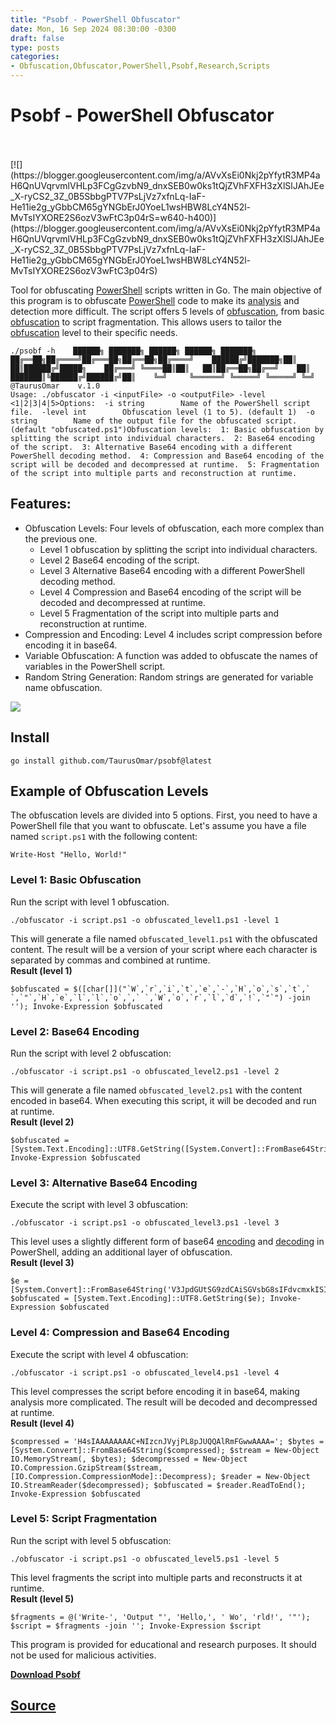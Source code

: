 ```yaml
---
title: "Psobf - PowerShell Obfuscator"
date: Mon, 16 Sep 2024 08:30:00 -0300
draft: false
type: posts
categories: 
- Obfuscation,Obfuscator,PowerShell,Psobf,Research,Scripts
---
```

# Psobf - PowerShell Obfuscator

<br/>

<br/>
[![](https://blogger.googleusercontent.com/img/a/AVvXsEi0Nkj2pYfytR3MP4aH6QnUVqrvmlVHLp3FCgGzvbN9_dnxSEB0w0ks1tQjZVhFXFH3zXlSlJAhJEe_X-ryCS2_3Z_0B5SbbgPTV7PsLjVz7xfnLq-IaF-He11ie2g_yGbbCM65gYNGbErJ0YoeL1wsHBW8LcY4N52l-MvTsIYXORE2S6ozV3wFtC3p04rS=w640-h400)](https://blogger.googleusercontent.com/img/a/AVvXsEi0Nkj2pYfytR3MP4aH6QnUVqrvmlVHLp3FCgGzvbN9_dnxSEB0w0ks1tQjZVhFXFH3zXlSlJAhJEe_X-ryCS2_3Z_0B5SbbgPTV7PsLjVz7xfnLq-IaF-He11ie2g_yGbbCM65gYNGbErJ0YoeL1wsHBW8LcY4N52l-MvTsIYXORE2S6ozV3wFtC3p04rS)

  

Tool for obfuscating [PowerShell](https://www.kitploit.com/search/label/PowerShell "PowerShell") scripts written in Go. The main objective of this program is to obfuscate [PowerShell](https://www.kitploit.com/search/label/PowerShell "PowerShell") code to make its [analysis](https://www.kitploit.com/search/label/Analysis "analysis") and detection more difficult. The script offers 5 levels of [obfuscation](https://www.kitploit.com/search/label/Obfuscation "obfuscation"), from basic [obfuscation](https://www.kitploit.com/search/label/Obfuscation "obfuscation") to script fragmentation. This allows users to tailor the [obfuscation](https://www.kitploit.com/search/label/Obfuscation "obfuscation") level to their specific needs.

  

```
./psobf -h    ██████╗ ███████╗ ██████╗ ██████╗ ███████╗    ██╔══██╗██╔════╝██╔═══██╗██╔══██╗██╔════╝    ██████╔╝███████╗██║   ██║██████╔╝█████╗    ██╔═══╝ ╚════██║██║   ██║██╔══██╗██╔══╝    ██║     ███████║╚██████╔╝██████╔╝██║    ╚═╝     ╚══════╝ ╚═════╝ ╚═════╝ ╚═╝    @TaurusOmar    v.1.0                                               Usage: ./obfuscator -i <inputFile> -o <outputFile> -level <1|2|3|4|5>Options:  -i string        Name of the PowerShell script file.  -level int        Obfuscation level (1 to 5). (default 1)  -o string        Name of the output file for the obfuscated script. (default "obfuscated.ps1")Obfuscation levels:  1: Basic obfuscation by splitting the script into individual characters.  2: Base64 encoding of the script.  3: Alternative Base64 encoding with a different PowerShell decoding method.  4: Compression and Base64 encoding of the script will be decoded and decompressed at runtime.  5: Fragmentation of the script into multiple parts and reconstruction at runtime.
```

Features:
---------

-   Obfuscation Levels: Four levels of obfuscation, each more complex than the previous one.
    -   Level 1 obfuscation by splitting the script into individual characters.
    -   Level 2 Base64 encoding of the script.
    -   Level 3 Alternative Base64 encoding with a different PowerShell decoding method.
    -   Level 4 Compression and Base64 encoding of the script will be decoded and decompressed at runtime.
    -   Level 5 Fragmentation of the script into multiple parts and reconstruction at runtime.
-   Compression and Encoding: Level 4 includes script compression before encoding it in base64.
-   Variable Obfuscation: A function was added to obfuscate the names of variables in the PowerShell script.
-   Random String Generation: Random strings are generated for variable name obfuscation.

[![](https://blogger.googleusercontent.com/img/a/AVvXsEi0Nkj2pYfytR3MP4aH6QnUVqrvmlVHLp3FCgGzvbN9_dnxSEB0w0ks1tQjZVhFXFH3zXlSlJAhJEe_X-ryCS2_3Z_0B5SbbgPTV7PsLjVz7xfnLq-IaF-He11ie2g_yGbbCM65gYNGbErJ0YoeL1wsHBW8LcY4N52l-MvTsIYXORE2S6ozV3wFtC3p04rS=w640-h400)](https://blogger.googleusercontent.com/img/a/AVvXsEi0Nkj2pYfytR3MP4aH6QnUVqrvmlVHLp3FCgGzvbN9_dnxSEB0w0ks1tQjZVhFXFH3zXlSlJAhJEe_X-ryCS2_3Z_0B5SbbgPTV7PsLjVz7xfnLq-IaF-He11ie2g_yGbbCM65gYNGbErJ0YoeL1wsHBW8LcY4N52l-MvTsIYXORE2S6ozV3wFtC3p04rS)

Install
-------

```
go install github.com/TaurusOmar/psobf@latest
```

Example of Obfuscation Levels
-----------------------------

The obfuscation levels are divided into 5 options. First, you need to have a PowerShell file that you want to obfuscate. Let's assume you have a file named `script.ps1` with the following content:

```
Write-Host "Hello, World!"
```

### Level 1: Basic Obfuscation

Run the script with level 1 obfuscation.

```
./obfuscator -i script.ps1 -o obfuscated_level1.ps1 -level 1
```

This will generate a file named `obfuscated_level1.ps1` with the obfuscated content. The result will be a version of your script where each character is separated by commas and combined at runtime.  
**Result (level 1)**

```
$obfuscated = $([char[]]("`W`,`r`,`i`,`t`,`e`,`-`,`H`,`o`,`s`,`t`,` `,`"`,`H`,`e`,`l`,`l`,`o`,`,` `,`W`,`o`,`r`,`l`,`d`,`!`,`"`") -join ''); Invoke-Expression $obfuscated
```

### Level 2: Base64 Encoding

Run the script with level 2 obfuscation:

```
./obfuscator -i script.ps1 -o obfuscated_level2.ps1 -level 2
```

This will generate a file named `obfuscated_level2.ps1` with the content encoded in base64. When executing this script, it will be decoded and run at runtime.  
**Result (level 2)**

```
$obfuscated = [System.Text.Encoding]::UTF8.GetString([System.Convert]::FromBase64String('V3JpdGUtSG9zdCAiSGVsbG8sIFdvcmxkISI=')); Invoke-Expression $obfuscated
```

### Level 3: Alternative Base64 Encoding

Execute the script with level 3 obfuscation:

```
./obfuscator -i script.ps1 -o obfuscated_level3.ps1 -level 3
```

This level uses a slightly different form of base64 [encoding](https://www.kitploit.com/search/label/Encoding "encoding") and [decoding](https://www.kitploit.com/search/label/Decoding "decoding") in PowerShell, adding an additional layer of obfuscation.  
**Result (level 3)**

```
$e = [System.Convert]::FromBase64String('V3JpdGUtSG9zdCAiSGVsbG8sIFdvcmxkISI='); $obfuscated = [System.Text.Encoding]::UTF8.GetString($e); Invoke-Expression $obfuscated
```

### Level 4: Compression and Base64 Encoding

Execute the script with level 4 obfuscation:

```
./obfuscator -i script.ps1 -o obfuscated_level4.ps1 -level 4
```

This level compresses the script before encoding it in base64, making analysis more complicated. The result will be decoded and decompressed at runtime.  
**Result (level 4)**

```
$compressed = 'H4sIAAAAAAAAC+NIzcnJVyjPL8pJUQQAlRmFGwwAAAA='; $bytes = [System.Convert]::FromBase64String($compressed); $stream = New-Object IO.MemoryStream(, $bytes); $decompressed = New-Object IO.Compression.GzipStream($stream, [IO.Compression.CompressionMode]::Decompress); $reader = New-Object IO.StreamReader($decompressed); $obfuscated = $reader.ReadToEnd(); Invoke-Expression $obfuscated
```

### Level 5: Script Fragmentation

Run the script with level 5 obfuscation:

```
./obfuscator -i script.ps1 -o obfuscated_level5.ps1 -level 5
```

This level fragments the script into multiple parts and reconstructs it at runtime.  
**Result (level 5)**

```
$fragments = @('Write-', 'Output "', 'Hello,', ' Wo', 'rld!', '"'); $script = $fragments -join ''; Invoke-Expression $script
```

This program is provided for educational and research purposes. It should not be used for malicious activities.

  
  

**[Download Psobf](https://github.com/TaurusOmar/psobf "Download Psobf")**

[Source](http://www.kitploit.com/2024/09/psobf-powershell-obfuscator.html)
<br/>
---
